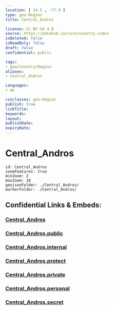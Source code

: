 ```yaml
---
location: [ 24.5 , -77.9 ] 
type: geo-Region
title: Central_Andros

license: CC BY-SA 4.0
source: https://datahub.io/core/country-codes
isDeleted: false
isReadOnly: false
draft: false
confidential: public

tags:
- geo/Country/Region
aliases:
- Central_Andros

Languages:
- de

cssclasses: geo-Region
publish: true
linkTitle: 
keywords: 
layout: 
publishDate: 
expiryDate: 
---
```


# Central_Andros

```leaflet
id: Central_Andros
zoomFeatures: true 
minZoom: 2 
maxZoom: 18
geojsonFolder: ./Central_Andros/
markerFolder: ./Central_Andros/
```


## Confidential Links & Embeds: 

### [Central_Andros](/_Standards/Earth/Continent/America~Caribbean/Bahamas/Districts~Bahamas/Central_Andros.md) 

### [Central_Andros.public](/_public/Earth/Continent/America~Caribbean/Bahamas/Districts~Bahamas/Central_Andros.public.md) 

### [Central_Andros.internal](/_internal/Earth/Continent/America~Caribbean/Bahamas/Districts~Bahamas/Central_Andros.internal.md) 

### [Central_Andros.protect](/_protect/Earth/Continent/America~Caribbean/Bahamas/Districts~Bahamas/Central_Andros.protect.md) 

### [Central_Andros.private](/_private/Earth/Continent/America~Caribbean/Bahamas/Districts~Bahamas/Central_Andros.private.md) 

### [Central_Andros.personal](/_personal/Earth/Continent/America~Caribbean/Bahamas/Districts~Bahamas/Central_Andros.personal.md) 

### [Central_Andros.secret](/_secret/Earth/Continent/America~Caribbean/Bahamas/Districts~Bahamas/Central_Andros.secret.md)

